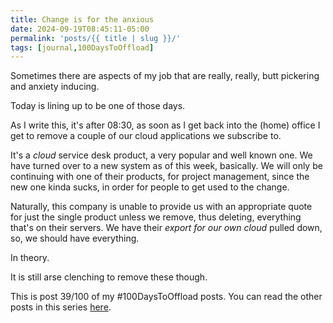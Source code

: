 ```yaml
---
title: Change is for the anxious
date: 2024-09-19T08:45:11-05:00
permalink: 'posts/{{ title | slug }}/'
tags: [journal,100DaysToOffload]
---
```

Sometimes there are aspects of my job that are really, really, butt pickering and anxiety inducing.

Today is lining up to be one of those days.

As I write this, it's after 08:30, as soon as I get back into the (home) office I get to remove a couple of our cloud applications we subscribe to.

It's a *cloud* service desk product, a very popular and well known one. We have turned over to a new system as of this week, basically. We will only be continuing with one of their products, for project management, since the new one kinda sucks, in order for people to get used to the change. 

Naturally, this company is unable to provide us with an appropriate quote for just the single product unless we remove, thus deleting, everything that's on their servers. We have their *export for our own cloud* pulled down, so, we should have everything.

In theory.

It is still arse clenching to remove these though.

This is post 39/100 of my #100DaysToOffload posts. You can read the other posts in this series [here](/tags/100daystooffload).